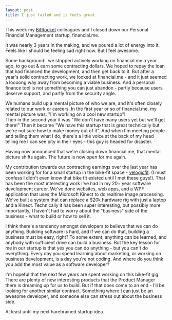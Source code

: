 ```yaml
---
layout: post
title: I just failed and it feels great
---
```



This week my [BitRocket](http://www.bitrocket.co.nz)&nbsp;colleagues and I closed down our Personal Financial Management startup, financial.me.

It was nearly 3 years in the making, and we poured a lot of energy into it. Feels like I should be feeling sad right now. But I feel awesome.&nbsp;

Some background: &nbsp;we stopped actively working on financial.me a year ago, to go out & earn some contracting dollars. We hoped to repay the loan that had financed the development, and then get back to it. But after a year's solid contracting work, we looked at financial.me - and it just seemed a loooong way away from becoming a viable business. And a personal finance tool is not something you can just abandon - partly because users deserve support, and partly from the security angle.&nbsp;

We humans build up a mental picture of who we are, and it's often closely related to our work or careers. In the first year or so of financial.me, my mental picture was: "I'm working on a cool new startup"!
<br>Then in the second year it was "We don't have many users yet but we'll get there!" Then it became "We have this startup that is great technically but we're not sure how to make money out of it". And when I'm meeting people and telling them what I do, there's a little voice at the back of my head telling me I can see pity in their eyes - this guy is headed for disaster.

Having now announced that we're closing down financial.me, that mental picture shifts again. The future is now open for me again.

My contribution towards our contracting earnings over the last year has been working for for a small startup in the bike-fit space - [velogicfit](www.velogicfit.com). (I must confess I didn't even know that bike fit existed until I met these guys!). That has been the most interesting work I've had in my 20+ year software development career. We've done websites, web apps, and a WPF application that uses the Microsoft Kinect to do realtime image processing. We've built a system that can replace a $20k hardware rig with just a laptop and a Kinect. Technically it has been super interesting, but possibly more importantly, I haven't had to worry about the "business" side of the business - what to build or how to sell it.

I think there's a tendency amongst developers to believe that we can do anything. Building software is hard, and if we can do that, building a business must be easy, right? To some extent, anything can be learned, and anybody with sufficient drive can build a business. But the key lesson for me in our startup is that yes you can do anything - but you can't do everything. Every day you spend learning about marketing, or working on business development, is a day you're not coding. And where do you think you add the most value as a software developer?

I'm hopeful that the next few years are spent working on this bike-fit gig. There are plenty of new interesting products that the Product Manager there is dreaming up for us to build. But if that does come to an end - I'll be looking for another similar contract. Something where I can just be an awesome developer, and someone else can stress out about the business side.&nbsp;

At least until my next harebrained startup idea.